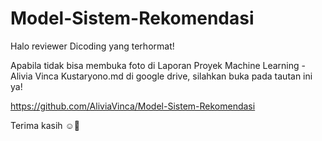 # Model-Sistem-Rekomendasi
Halo reviewer Dicoding yang terhormat!

Apabila tidak bisa membuka foto di Laporan Proyek Machine Learning - Alivia Vinca Kustaryono.md di google drive, silahkan buka pada tautan ini ya! 

https://github.com/AliviaVinca/Model-Sistem-Rekomendasi

Terima kasih ☺️🙏
